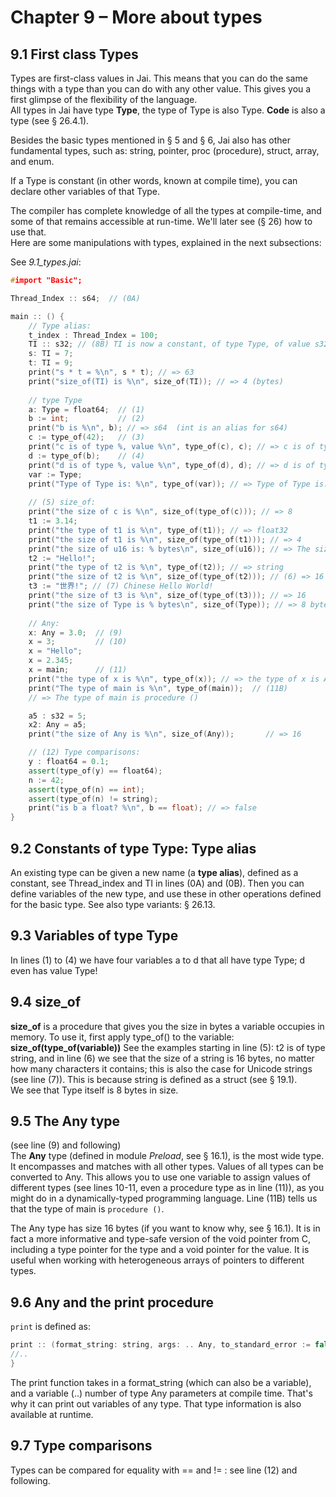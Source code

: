 # Chapter 9 – More about types

## 9.1 First class Types
Types are first-class values in Jai. This means that you can do the same things with a type than you can do with any other value. This gives you a first glimpse of the flexibility of the language.  
All types in Jai have type **Type**, the type of Type is also Type.
**Code** is also a type (see § 26.4.1).

Besides the basic types mentioned in § 5 and § 6, Jai also has  other fundamental types, such as: string, pointer, proc (procedure), struct, array, and enum.

If a Type is constant (in other words, known at compile time),
you can declare other variables of that Type.  

The compiler has complete knowledge of all the types at compile-time, and some of that remains accessible at run-time. We'll later see (§ 26) how to use that.  
Here are some manipulations with types, explained in the next subsections:

See *9.1_types.jai*:

```c++
#import "Basic";

Thread_Index :: s64;  // (0A)

main :: () {
    // Type alias:
    t_index : Thread_Index = 100;
    TI :: s32; // (8B) TI is now a constant, of type Type, of value s32.
    s: TI = 7;
    t: TI = 9;
    print("s * t = %\n", s * t); // => 63
    print("size_of(TI) is %\n", size_of(TI)); // => 4 (bytes)    
    
    // type Type
    a: Type = float64;  // (1)
    b := int;           // (2)
    print("b is %\n", b); // => s64  (int is an alias for s64)
    c := type_of(42);   // (3)
    print("c is of type %, value %\n", type_of(c), c); // => c is of type Type, value s64
    d := type_of(b);    // (4)
    print("d is of type %, value %\n", type_of(d), d); // => d is of type Type, value Type
    var := Type;
    print("Type of Type is: %\n", type_of(var)); // => Type of Type is: Type
 
    // (5) size_of:
    print("the size of c is %\n", size_of(type_of(c))); // => 8
    t1 := 3.14; 
    print("the type of t1 is %\n", type_of(t1)); // => float32
    print("the size of t1 is %\n", size_of(type_of(t1))); // => 4
    print("the size of u16 is: % bytes\n", size_of(u16)); // => The size of u16 is: 2 bytes
    t2 := "Hello!";
    print("the type of t2 is %\n", type_of(t2)); // => string
    print("the size of t2 is %\n", size_of(type_of(t2))); // (6) => 16
    t3 := "世界!"; // (7) Chinese Hello World!
    print("the size of t3 is %\n", size_of(type_of(t3))); // => 16
    print("the size of Type is % bytes\n", size_of(Type)); // => 8 bytes
    
    // Any:
    x: Any = 3.0;  // (9)
    x = 3;         // (10)
    x = "Hello";
    x = 2.345;
    x = main;      // (11)
    print("the type of x is %\n", type_of(x)); // => the type of x is Any
    print("The type of main is %\n", type_of(main));  // (11B)
    // => The type of main is procedure ()

    a5 : s32 = 5;
    x2: Any = a5;
    print("the size of Any is %\n", size_of(Any));       // => 16

    // (12) Type comparisons:
    y : float64 = 0.1;
    assert(type_of(y) == float64);
    n := 42;
    assert(type_of(n) == int);
    assert(type_of(n) != string);
    print("is b a float? %\n", b == float); // => false
}
```

## 9.2 Constants of type Type: Type alias
An existing type can be given a new name (a **type alias**), defined as a constant, see Thread_index and TI in lines (0A) and (0B). Then you can define variables of the new type, and use these in other operations defined for the basic type. 
See also type variants: § 26.13.

## 9.3 Variables of type Type
In lines (1) to (4) we have four variables a to d that all have type Type; d even has value Type!  

## 9.4 size_of
**size_of** is a procedure that gives you the size in bytes a variable occupies in memory.
To use it, first apply type_of() to the variable:     **size_of(type_of(variable))**
See the examples starting in line (5):
t2 is of type string, and in line (6) we see that the size of a string is 16 bytes, no matter how many characters it contains; this is also the case for Unicode strings (see line (7)). This is because string is defined as a struct (see § 19.1).  
We see that Type itself is 8 bytes in size.

## 9.5 The Any type
(see line (9) and following)  
The **Any** type (defined in module _Preload_, see § 16.1), is the most wide type. It encompasses and matches with all other types. Values of all types can be converted to Any.
This allows you to use one variable to assign values of different types (see lines 10-11, even a procedure type as in line (11)), as you might do in a dynamically-typed programming language. Line (11B) tells us that the type of main is `procedure ()`.

The Any type has size 16 bytes (if you want to know why, see § 16.1). It is in fact a more informative and type-safe version of the void pointer from C, including a type pointer for the type and a void pointer for the value.
It is useful when working with heterogeneous arrays of pointers to different types.

## 9.6 Any and the print procedure
`print` is defined as:

```c++
print :: (format_string: string, args: .. Any, to_standard_error := false) -> bytes_printed: s64 {
//..
}
```

The print function takes in a format_string (which can also be a variable), and a variable (..) number of type Any parameters at compile time. That's why it can print out variables of any type. That type information is also available at runtime. 

## 9.7 Type comparisons
Types can be compared for equality with == and != : see line (12) and following.

